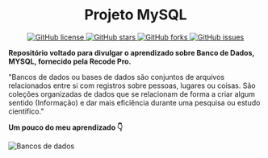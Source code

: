 <h1 align=center>Projeto MySQL</h1>

<p align=center>
<a href="https://github.com/SuhMoraes/ProjetoMySQL/blob/ main/LICENSE">
  <img  alt="GitHub license" src="https://img.shields.io/github/license/SuhMoraes/ProjetoMySQL">
</a> 
<a href="https://github.com/SuhMoraes/ProjetoMySQL/stargazers">
  <img  alt="GitHub stars" src="https://img.shields.io/github/stars/SuhMoraes/ProjetoMySQL">
</a>
<a href="https://github.com/SuhMoraes/ProjetoMySQL/network">
  <img  alt="GitHub forks" src="https://img.shields.io/github/forks/SuhMoraes/ProjetoMySQL">
</a>
<a href="https://github.com/SuhMoraes/ProjetoMySQL/issues">
  <img alt="GitHub issues" src="https://img.shields.io/github/issues/SuhMoraes/ProjetoMySQL">
</a>
</p>

<p><b>Repositório voltado para divulgar o aprendizado sobre Banco de Dados, MYSQL, fornecido pela Recode Pro.</b></p>

<p>"Bancos de dados ou bases de dados são conjuntos de arquivos relacionados entre si com registros sobre pessoas, lugares ou coisas. São coleções organizadas de dados que se relacionam de forma a criar algum sentido (Informação) e dar mais eficiência durante uma pesquisa ou estudo cientifico." </p>

<p><b>Um pouco do meu aprendizado 👇</b></p>

<img alt="Bancos de dados" src="https://github.com/SuhMoraes/ProjetoMySQL/blob/main/dropdatabase.gif">
